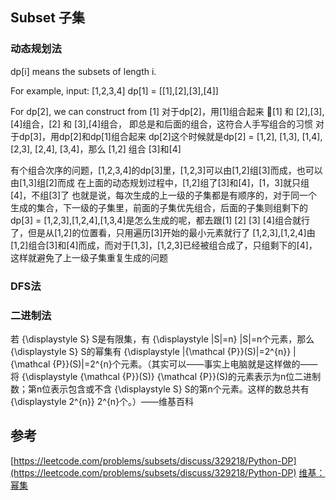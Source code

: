 ## Subset 子集

### 动态规划法
dp[i] means the subsets of length i.

For example,
input: [1,2,3,4]
dp[1] = [[1],[2],[3],[4]]

For dp[2], we can construct from [1]
对于dp[2]，用[1]组合起来
[1] 和 [2],[3],[4]组合，[2] 和 [3],[4]组合， 即总是和后面的组合，这符合人手写组合的习惯
对于dp[3]，用dp[2]和dp[1]组合起来
dp[2]这个时候就是dp[2] = [1,2], [1,3], [1,4], [2,3], [2,4], [3,4]，那么
[1,2] 组合 [3]和[4] 

有个组合次序的问题，[1,2,3,4]的dp[3]里，[1,2,3]可以由[1,2]组[3]而成，也可以由[1,3]组[2]而成
在上面的动态规划过程中，[1,2]组了[3]和[4]，[1，3]就只组[4]，不组[3]了
也就是说，每次生成的上一级的子集都是有顺序的，对于同一个生成的集合，下一级的子集里，前面的子集优先组合，后面的子集则组剩下的
dp[3] = [1,2,3],[1,2,4],[1,3,4]是怎么生成的呢，都去跟[1] [2] [3] [4]组合就行了，但是从[1,2]的位置看，只用遍历[3]开始的最小元素就行了
[1,2,3],[1,2,4]由[1,2]组合[3]和[4]而成，而对于[1,3]，[1,2,3]已经被组合成了，只组剩下的[4]，这样就避免了上一级子集重复生成的问题

### DFS法


### 二进制法
若 {\displaystyle S} S是有限集，有 {\displaystyle |S|=n} |S|=n个元素，那么 {\displaystyle S} S的幂集有 {\displaystyle |{\mathcal {P}}(S)|=2^{n}} |{\mathcal  {P}}(S)|=2^{n}个元素。（其实可以——事实上电脑就是这样做的——将 {\displaystyle {\mathcal {P}}(S)} {\mathcal  {P}}(S)的元素表示为n位二进制数；第n位表示包含或不含 {\displaystyle S} S的第n个元素。这样的数总共有 {\displaystyle 2^{n}} 2^{n}个。）——维基百科


## 参考
[https://leetcode.com/problems/subsets/discuss/329218/Python-DP](https://leetcode.com/problems/subsets/discuss/329218/Python-DP)
[维基：幂集](https://zh.wikipedia.org/wiki/%E5%86%AA%E9%9B%86)